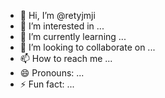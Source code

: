 - 👋 Hi, I’m @retyjmji
- 👀 I’m interested in ...
- 🌱 I’m currently learning ...
- 💞️ I’m looking to collaborate on ...
- 📫 How to reach me ...
- 😄 Pronouns: ...
- ⚡ Fun fact: ...

<!---
retyjmji/retyjmji is a ✨ special ✨ repository because its `README.md` (this file) appears on your GitHub profile.
You can click the Preview link to take a look at your changes.
--->
